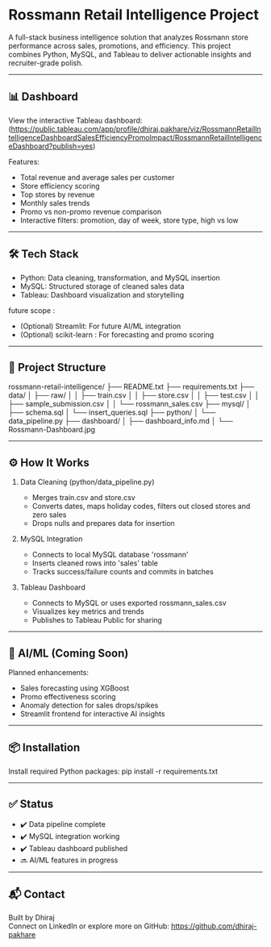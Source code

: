 Rossmann Retail Intelligence Project
====================================

A full-stack business intelligence solution that analyzes Rossmann store performance across sales, promotions, and efficiency. This project combines Python, MySQL, and Tableau to deliver actionable insights and recruiter-grade polish.

------------------------------------------------------------
📊 Dashboard
------------------------------------------------------------

View the interactive Tableau dashboard:
(https://public.tableau.com/app/profile/dhiraj.pakhare/viz/RossmannRetailIntelligenceDashboardSalesEfficiencyPromoImpact/RossmannRetailIntelligenceDashboard?publish=yes)

Features:
- Total revenue and average sales per customer
- Store efficiency scoring
- Top stores by revenue
- Monthly sales trends
- Promo vs non-promo revenue comparison
- Interactive filters: promotion, day of week, store type, high vs low

------------------------------------------------------------
🛠️ Tech Stack
------------------------------------------------------------

- Python: Data cleaning, transformation, and MySQL insertion
- MySQL: Structured storage of cleaned sales data
- Tableau: Dashboard visualization and storytelling

future scope :
- (Optional) Streamlit: For future AI/ML integration
- (Optional) scikit-learn : For forecasting and promo scoring

------------------------------------------------------------
📂 Project Structure
------------------------------------------------------------

rossmann-retail-intelligence/
├── README.txt
├── requirements.txt
├── data/
│   ├── raw/
│   │   ├── train.csv
│   │   ├── store.csv
│   │   ├── test.csv
│   │   ├── sample_submission.csv
│   │   └── rossmann_sales.csv
├── mysql/
│   ├── schema.sql
│   └── insert_queries.sql
├── python/
│   └── data_pipeline.py
├── dashboard/
│   ├── dashboard_info.md
│   └── Rossmann-Dashboard.jpg

------------------------------------------------------------
⚙️ How It Works
------------------------------------------------------------

1. Data Cleaning (python/data_pipeline.py)
   - Merges train.csv and store.csv
   - Converts dates, maps holiday codes, filters out closed stores and zero sales
   - Drops nulls and prepares data for insertion

2. MySQL Integration
   - Connects to local MySQL database 'rossmann'
   - Inserts cleaned rows into 'sales' table
   - Tracks success/failure counts and commits in batches

3. Tableau Dashboard
   - Connects to MySQL or uses exported rossmann_sales.csv
   - Visualizes key metrics and trends
   - Publishes to Tableau Public for sharing

------------------------------------------------------------
🤖 AI/ML (Coming Soon)
------------------------------------------------------------

Planned enhancements:
- Sales forecasting using XGBoost
- Promo effectiveness scoring
- Anomaly detection for sales drops/spikes
- Streamlit frontend for interactive AI insights

------------------------------------------------------------
📦 Installation
------------------------------------------------------------

Install required Python packages:
pip install -r requirements.txt

------------------------------------------------------------
✅ Status
------------------------------------------------------------

- ✔️ Data pipeline complete
- ✔️ MySQL integration working
- ✔️ Tableau dashboard published
- 🔜 AI/ML features in progress

------------------------------------------------------------
📬 Contact
------------------------------------------------------------

Built by Dhiraj  
Connect on LinkedIn or explore more on GitHub: https://github.com/dhiraj-pakhare

